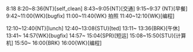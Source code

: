 
8:18
8:20~8:36{NT}[self_clean]
8:43~9:05{NT}[交通]
9:15~9:37 {NT}[早餐]
9:42~11:00{WK}[bugfix]<WA>
11:00~11:40{WK} 拍照
11:40~12:10{WK}[编程]<WA>

12:10~12:40{NT}[lunch]
12:40~13:08{STU}[ted]
13:11~ 13:36{BRK}[午休]
13:41~ 14:57{WK}[bugfix]<WA>
14:57~ 15:04{SPR}[短运]
15:08~15:50{STU}[计算机]<advanced bash>
15:50~ 16:00{BRK}
16:00{WK}[编程]<life-time-tracker>

